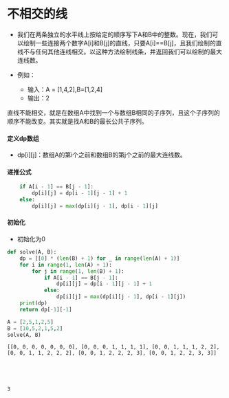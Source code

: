 
# 不相交的线

* 我们在两条独立的水平线上按给定的顺序写下A和B中的整数。现在，我们可以绘制一些连接两个数字A[i]和B[j]的直线，只要A[i]==B[j]，且我们绘制的直线不与任何其他连线相交。以这种方法绘制线条，并返回我们可以绘制的最大连线数。

* 例如：
    * 输入：A = [1,4,2],B=[1,2,4]
    * 输出：2

直线不能相交，就是在数组A中找到一个与数组B相同的子序列，且这个子序列的顺序不能改变。其实就是找A和B的最长公共子序列。

#### 定义dp数组
* dp[i][j]：数组A的第i个之前和数组B的第j个之前的最大连线数。

#### 递推公式
```python
    if A[i - 1] == B[j - 1]:
        dp[i][j] = dp[i - 1][j - 1] + 1
    else:
        dp[i][j] = max(dp[i][j - 1], dp[i - 1][j]
```

#### 初始化
* 初始化为0


```python
def solve(A, B):
    dp = [[0] * (len(B) + 1) for _ in range(len(A) + 1)]
    for i in range(1, len(A) + 1):
        for j in range(1, len(B) + 1):
            if A[i - 1] == B[j - 1]:
                dp[i][j] = dp[i - 1][j - 1] + 1
            else:
                dp[i][j] = max(dp[i][j - 1], dp[i - 1][j])
    print(dp)
    return dp[-1][-1]
```


```python
A = [2,5,1,2,5]
B = [10,5,2,1,5,2]
solve(A, B)
```

    [[0, 0, 0, 0, 0, 0, 0], [0, 0, 0, 1, 1, 1, 1], [0, 0, 1, 1, 1, 2, 2], [0, 0, 1, 1, 2, 2, 2], [0, 0, 1, 2, 2, 2, 3], [0, 0, 1, 2, 2, 3, 3]]
    




    3


